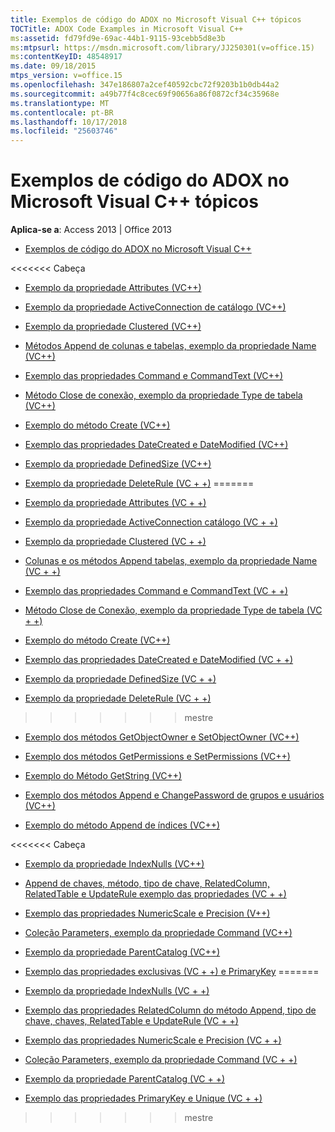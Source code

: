 ```yaml
---
title: Exemplos de código do ADOX no Microsoft Visual C++ tópicos
TOCTitle: ADOX Code Examples in Microsoft Visual C++
ms:assetid: fd79fd9e-69ac-44b1-9115-93cebb5d8e3b
ms:mtpsurl: https://msdn.microsoft.com/library/JJ250301(v=office.15)
ms:contentKeyID: 48548917
ms.date: 09/18/2015
mtps_version: v=office.15
ms.openlocfilehash: 347e186807a2cef40592cbc72f9203b1b0db44a2
ms.sourcegitcommit: a49b77f4c8cec69f90656a86f0872cf34c35968e
ms.translationtype: MT
ms.contentlocale: pt-BR
ms.lasthandoff: 10/17/2018
ms.locfileid: "25603746"
---
```

# <a name="adox-code-examples-in-microsoft-visual-c-topics"></a>Exemplos de código do ADOX no Microsoft Visual C++ tópicos


**Aplica-se a**: Access 2013 | Office 2013


  - [Exemplos de código do ADOX no Microsoft Visual C++](adox-code-examples-in-microsoft-visual-c.md)

<<<<<<< Cabeça
  - [Exemplo da propriedade Attributes (VC++)](attributes-property-example-vc.md)

  - [Exemplo da propriedade ActiveConnection de catálogo (VC++)](catalog-activeconnection-property-example-vc.md)

  - [Exemplo da propriedade Clustered (VC++)](clustered-property-example-vc.md)

  - [Métodos Append de colunas e tabelas, exemplo da propriedade Name (VC++)](columns-and-tables-append-methods-name-property-example-vc.md)

  - [Exemplo das propriedades Command e CommandText (VC++)](command-and-commandtext-properties-example-vc.md)

  - [Método Close de conexão, exemplo da propriedade Type de tabela (VC++)](connection-close-method-table-type-property-example-vc.md)

  - [Exemplo do método Create (VC++)](create-method-example-vc.md)

  - [Exemplo das propriedades DateCreated e DateModified (VC++)](datecreated-and-datemodified-properties-example-vc.md)

  - [Exemplo da propriedade DefinedSize (VC++)](definedsize-property-example-vc.md)

  - [Exemplo da propriedade DeleteRule (VC + +)](deleterule-property-example-vc.md)
=======
  - [Exemplo da propriedade Attributes (VC + +)](attributes-property-example-vc.md)

  - [Exemplo da propriedade ActiveConnection catálogo (VC + +)](catalog-activeconnection-property-example-vc.md)

  - [Exemplo da propriedade Clustered (VC + +)](clustered-property-example-vc.md)

  - [Colunas e os métodos Append tabelas, exemplo da propriedade Name (VC + +)](columns-and-tables-append-methods-name-property-example-vc.md)

  - [Exemplo das propriedades Command e CommandText (VC + +)](command-and-commandtext-properties-example-vc.md)

  - [Método Close de Conexão, exemplo da propriedade Type de tabela (VC + +)](connection-close-method-table-type-property-example-vc.md)

  - [Exemplo do método Create (VC++)](create-method-example-vc.md)

  - [Exemplo das propriedades DateCreated e DateModified (VC + +)](datecreated-and-datemodified-properties-example-vc.md)

  - [Exemplo da propriedade DefinedSize (VC + +)](definedsize-property-example-vc.md)

  - [Exemplo da propriedade DeleteRule (VC + +)](deleterule-property-example-vc.md)
>>>>>>> mestre

  - [Exemplo dos métodos GetObjectOwner e SetObjectOwner (VC++)](getobjectowner-and-setobjectowner-methods-example-vc.md)

  - [Exemplo dos métodos GetPermissions e SetPermissions (VC++)](getpermissions-and-setpermissions-methods-example-vc.md)

  - [Exemplo do Método GetString (VC++)](getstring-method-example-vc.md)

  - [Exemplo dos métodos Append e ChangePassword de grupos e usuários (VC++)](groups-and-users-append-changepassword-methods-example-vc.md)

  - [Exemplo do método Append de índices (VC++)](indexes-append-method-example-vc.md)

<<<<<<< Cabeça
  - [Exemplo da propriedade IndexNulls (VC++)](indexnulls-property-example-vc.md)

  - [Append de chaves, método, tipo de chave, RelatedColumn, RelatedTable e UpdateRule exemplo das propriedades (VC + +)](keys-append-method-key-type-relatedcolumn-relatedtable-and-updaterule-properties-example-vc.md)

  - [Exemplo das propriedades NumericScale e Precision (V++)](numericscale-and-precision-properties-example-vc.md)

  - [Coleção Parameters, exemplo da propriedade Command (VC++)](parameters-collection-command-property-example-vc.md)

  - [Exemplo da propriedade ParentCatalog (VC++)](parentcatalog-property-example-vc.md)

  - [Exemplo das propriedades exclusivas (VC + +) e PrimaryKey](primarykey-and-unique-properties-example-vc.md)
=======
  - [Exemplo da propriedade IndexNulls (VC + +)](indexnulls-property-example-vc.md)

  - [Exemplo das propriedades RelatedColumn do método Append, tipo de chave, chaves, RelatedTable e UpdateRule (VC + +)](keys-append-method-key-type-relatedcolumn-relatedtable-and-updaterule-properties-example-vc.md)

  - [Exemplo das propriedades NumericScale e Precision (VC + +)](numericscale-and-precision-properties-example-vc.md)

  - [Coleção Parameters, exemplo da propriedade Command (VC + +)](parameters-collection-command-property-example-vc.md)

  - [Exemplo da propriedade ParentCatalog (VC + +)](parentcatalog-property-example-vc.md)

  - [Exemplo das propriedades PrimaryKey e Unique (VC + +)](primarykey-and-unique-properties-example-vc.md)
>>>>>>> mestre

